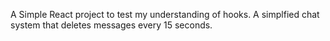 A Simple React project to test my understanding of hooks.
A simplfied chat system that deletes messages every 15 seconds.
